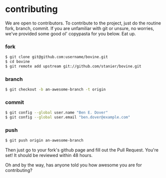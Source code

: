 contributing
============

We are open to contributors.  To contribute to the project, just do the routine fork, branch, commit.  If you are unfamiliar with git or unsure, no worries, we've provided some good ol' copypasta for you below.  Eat up.

### fork

```sh
$ git clone git@github.com:username/bovine.git
$ cd bovine
$ git remote add upstream git://github.com/stanier/bovine.git
```

### branch

```sh
$ git checkout -b an-awesome-branch -t origin
```

### commit

```sh
$ git config --global user.name "Ben E. Dover"
$ git config --global user.email "ben.dover@example.com"
```

### push

```sh
$ git push origin an-awesome-branch
```

Then just go to your fork's github page and fill out the Pull Request.  You're set!  It should be reviewed within 48 hours.

Oh and by the way, has anyone told you how awesome you are for contributing?
